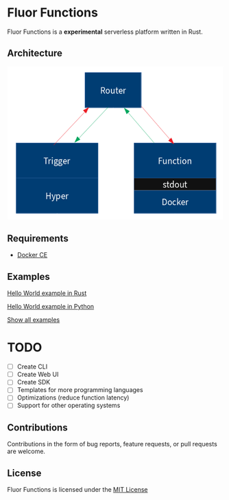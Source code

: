 # Fluor Functions


Fluor Functions is a **experimental** serverless platform written in Rust.

## Architecture

![Architecture Diagram](docs/images/architecture.png)

## Requirements

- [Docker CE](https://docs.docker.com/install/)


## Examples

[Hello World example in Rust](examples/rust)

[Hello World example in Python](examples/python)

[Show all examples](examples)

# TODO
- [ ] Create CLI
- [ ] Create Web UI
- [ ] Create SDK
- [ ] Templates for more programming languages
- [ ] Optimizations (reduce function latency)
- [ ] Support for other operating systems

## Contributions
Contributions in the form of bug reports, feature requests, or pull requests are welcome. 

## License

Fluor Functions is licensed under the [MIT License](LICENSE)
